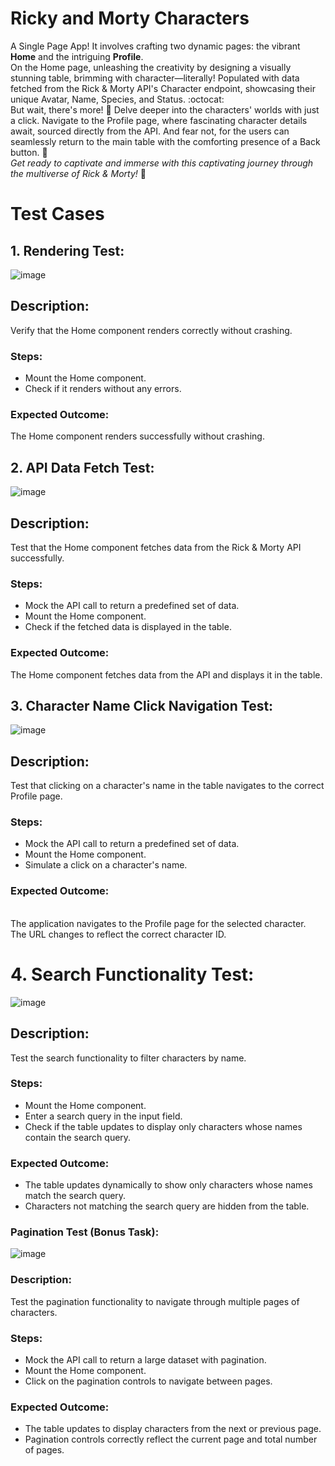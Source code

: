 # Ricky and Morty Characters
A Single Page App! It involves crafting two dynamic pages: the vibrant **Home** and the intriguing **Profile**. 
<br>On the Home page, unleashing the creativity by designing a visually stunning table, brimming with character—literally! Populated with data fetched from the Rick & Morty API's Character endpoint, showcasing their unique Avatar, Name, Species, and Status. :octocat:
<br>But wait, there's more! :rocket: Delve deeper into the characters' worlds with just a click. Navigate to the Profile page, where fascinating character details await, sourced directly from the API. And fear not, for the users can seamlessly return to the main table with the comforting presence of a Back button. :space_invader:
<br>*Get ready to captivate and immerse with this captivating journey through the multiverse of Rick & Morty!* :ghost:


# Test Cases
## 1. Rendering Test:
![image](https://github.com/laiba1025/single-page-app/assets/123197772/40393289-f1a1-484c-be36-bc9e9acf9641)
## Description:
Verify that the Home component renders correctly without crashing.
### Steps:
* Mount the Home component.
* Check if it renders without any errors.
### Expected Outcome:
The Home component renders successfully without crashing.

## 2. API Data Fetch Test:
![image](https://github.com/laiba1025/single-page-app/assets/123197772/aed97363-41f2-4bfa-8da0-dde1ac0c4a49)

## Description: 
Test that the Home component fetches data from the Rick & Morty API successfully.

### Steps:
* Mock the API call to return a predefined set of data.
* Mount the Home component.
* Check if the fetched data is displayed in the table.

### Expected Outcome:
The Home component fetches data from the API and displays it in the table.


## 3. Character Name Click Navigation Test:
![image](https://github.com/laiba1025/single-page-app/assets/123197772/32233c04-1035-4b45-8c1a-07b41aa378dc)
## Description: 
Test that clicking on a character's name in the table navigates to the correct Profile page.
### Steps:
* Mock the API call to return a predefined set of data.
* Mount the Home component.
* Simulate a click on a character's name.
### Expected Outcome:
<br> The application navigates to the Profile page for the selected character.
<br> The URL changes to reflect the correct character ID.

# 4. Search Functionality Test:
![image](https://github.com/laiba1025/single-page-app/assets/123197772/70348f74-ca79-43f8-a983-28487925b780)
## Description: 
Test the search functionality to filter characters by name.
### Steps:
* Mount the Home component.
* Enter a search query in the input field.
* Check if the table updates to display only characters whose names contain the search query.
### Expected Outcome:
* The table updates dynamically to show only characters whose names match the search query.
* Characters not matching the search query are hidden from the table.

### Pagination Test (Bonus Task):
![image](https://github.com/laiba1025/single-page-app/assets/123197772/8f49dd48-a42b-41b7-babc-4c3c7767d9cf)
### Description: 
Test the pagination functionality to navigate through multiple pages of characters.
### Steps:
* Mock the API call to return a large dataset with pagination.
* Mount the Home component.
* Click on the pagination controls to navigate between pages.
### Expected Outcome:
* The table updates to display characters from the next or previous page.
* Pagination controls correctly reflect the current page and total number of pages.
